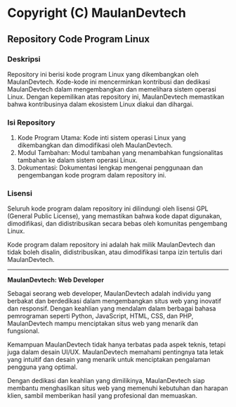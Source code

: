 # Copyright (C) MaulanDevtech
## Repository Code Program Linux

### Deskripsi
Repository ini berisi kode program Linux yang dikembangkan oleh MaulanDevtech. Kode-kode ini mencerminkan kontribusi dan dedikasi MaulanDevtech dalam mengembangkan dan memelihara sistem operasi Linux. Dengan kepemilikan atas repository ini, MaulanDevtech memastikan bahwa kontribusinya dalam ekosistem Linux diakui dan dihargai.

### Isi Repository
1. Kode Program Utama: Kode inti sistem operasi Linux yang dikembangkan dan dimodifikasi oleh MaulanDevtech.
2. Modul Tambahan: Modul tambahan yang menambahkan fungsionalitas tambahan ke dalam sistem operasi Linux.
3. Dokumentasi: Dokumentasi lengkap mengenai penggunaan dan pengembangan kode program dalam repository ini.

### Lisensi
Seluruh kode program dalam repository ini dilindungi oleh lisensi GPL (General Public License), yang memastikan bahwa kode dapat digunakan, dimodifikasi, dan didistribusikan secara bebas oleh komunitas pengembang Linux.

Kode program dalam repository ini adalah hak milik MaulanDevtech dan tidak boleh disalin, didistribusikan, atau dimodifikasi tanpa izin tertulis dari MaulanDevtech.

---

**MaulanDevtech: Web Developer**

Sebagai seorang web developer, MaulanDevtech adalah individu yang berbakat dan berdedikasi dalam mengembangkan situs web yang inovatif dan responsif. Dengan keahlian yang mendalam dalam berbagai bahasa pemrograman seperti Python, JavaScript, HTML, CSS, dan PHP, MaulanDevtech mampu menciptakan situs web yang menarik dan fungsional.

Kemampuan MaulanDevtech tidak hanya terbatas pada aspek teknis, tetapi juga dalam desain UI/UX. MaulanDevtech memahami pentingnya tata letak yang intuitif dan desain yang menarik untuk menciptakan pengalaman pengguna yang optimal.

Dengan dedikasi dan keahlian yang dimilikinya, MaulanDevtech siap membantu menghasilkan situs web yang memenuhi kebutuhan dan harapan klien, sambil memberikan hasil yang profesional dan memuaskan.
